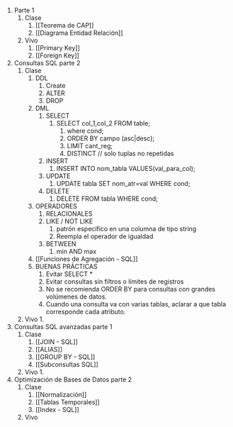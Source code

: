 1. Parte 1
	1. Clase
		1. [[Teorema de CAP]] 
		2. [[Diagrama Entidad Relación]]
	2. Vivo
		1. [[Primary Key]]
		2. [[Foreign Key]]
2. Consultas SQL parte 2
	1. Clase
		1. DDL
			1. Create
			2. ALTER
			3. DROP
		2. DML
			1. SELECT
				1. SELECT col_1,col_2 FROM table;
					1. where cond;
					2. ORDER BY campo (asc|desc);
					3. LIMIT cant_reg;
					4. DISTINCT // solo tuplas no repetidas
			2. INSERT
				1. INSERT INTO nom_tabla VALUES(val_para_col);
			3. UPDATE
				1. UPDATE tabla SET nom_atr=val WHERE cond;
			4. DELETE
				1. DELETE FROM tabla WHERE cond;
		3. OPERADORES
			1. RELACIONALES
			2. LIKE / NOT LIKE
				1. patrón específico en una columna de tipo string
				2. Reempla el operador de igualdad
			3. BETWEEN
				1. min AND max
		4. [[Funciones de Agregación - SQL]]
		5. BUENAS PRÁCTICAS
			1. Evitar SELECT *
			2. Evitar consultas sin filtros o límites de registros
			3. No se recomienda ORDER BY para consultas con grandes volúmenes de datos.
			4. Cuando una consulta va con varias tablas, aclarar a que tabla corresponde cada atributo.
	2. Vivo
		1. 
3. Consultas SQL avanzadas parte 1
	1. Clase
		1. [[JOIN - SQL]] 
		2. [[ALIAS]] 
		3. [[GROUP BY - SQL]]
		4. [[Subconsultas SQL]] 
	2. Vivo
		1. 
4. Optimización de Bases de Datos parte 2
	1. Clase
		1. [[Normalización]] 
		2. [[Tablas Temporales]] 
		3. [[Index - SQL]] 
	3. Vivo